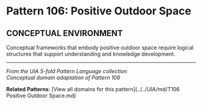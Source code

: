 # Pattern 106: Positive Outdoor Space

## CONCEPTUAL ENVIRONMENT

Conceptual frameworks that embody positive outdoor space require logical structures that support understanding and knowledge development.

---

*From the UIA 5-fold Pattern Language collection*  
*Conceptual domain adaptation of Pattern 106*

**Related Patterns**: [View all domains for this pattern](../../UIA/md/T106 Positive Outdoor Space.md)